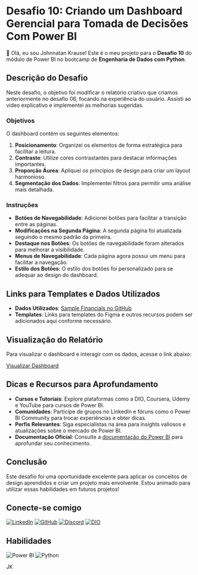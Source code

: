 # Desafio 10: Criando um Dashboard Gerencial para Tomada de Decisões Com Power BI

👋 Olá, eu sou Johnnatan Krause! Este é o meu projeto para o **Desafio 10** do módulo de Power BI no bootcamp de **Engenharia de Dados com Python**.

## Descrição do Desafio

Neste desafio, o objetivo foi modificar o relatório criativo que criamos anteriormente no desafio 06, focando na experiência do usuário. Assisti ao vídeo explicativo e implementei as melhorias sugeridas.

### Objetivos

O dashboard contém os seguintes elementos:

1. **Posicionamento**: Organizei os elementos de forma estratégica para facilitar a leitura.
2. **Contraste**: Utilize cores contrastantes para destacar informações importantes.
3. **Proporção Áurea**: Apliquei os princípios de design para criar um layout harmonioso.
4. **Segmentação dos Dados**: Implementei filtros para permitir uma análise mais detalhada.

### Instruções

- **Botões de Navegabilidade**: Adicionei botões para facilitar a transição entre as páginas.
- **Modificações na Segunda Página**: A segunda página foi atualizada seguindo o mesmo padrão da primeira.
- **Destaque nos Botões**: Os botões de navegabilidade foram alterados para melhorar a visibilidade.
- **Menus de Navegabilidade**: Cada página agora possui um menu para facilitar a navegação.
- **Estilo dos Botões**: O estilo dos botões foi personalizado para se adequar ao design do dashboard.

## Links para Templates e Dados Utilizados

- **Dados Utilizados**: [Sample Financials no GitHub](https://github.com/julianazanelatto/power_bi_analyst)
- **Templates**: Links para templates do Figma e outros recursos podem ser adicionados aqui conforme necessário.

## Visualização do Relatório

Para visualizar o dashboard e interagir com os dados, acesse o link abaixo:

[Visualizar Dashboard](https://app.powerbi.com/groups/me/reports/839a7420-f619-4a17-a22c-2a554ba635d6/ReportSectionb1b39f30add9200534cd?experience=power-bi)

## Dicas e Recursos para Aprofundamento

- **Cursos e Tutoriais**: Explore plataformas como a DIO, Coursera, Udemy e YouTube para cursos de Power BI.
- **Comunidades**: Participe de grupos no LinkedIn e fóruns como o Power BI Community para trocar experiências e obter dicas.
- **Perfis Relevantes**: Siga especialistas na área para insights valiosos e atualizações sobre o mercado de Power BI.
- **Documentação Oficial**: Consulte a [documentação do Power BI](https://docs.microsoft.com/pt-br/power-bi/) para aprofundar seu conhecimento.

## Conclusão

Este desafio foi uma oportunidade excelente para aplicar os conceitos de design aprendidos e criar um projeto mais envolvente. Estou animado para utilizar essas habilidades em futuros projetos!

## Conecte-se comigo

[![LinkedIn](https://img.shields.io/badge/LinkedIn-0077B5?style=for-the-badge&logo=linkedin&logoColor=white)](https://www.linkedin.com/in/johnnatankrause/)
[![GitHub](https://img.shields.io/badge/GitHub-100000?style=for-the-badge&logo=github&logoColor=white)](https://github.com/JohnnatanKrause) 
[![Discord](https://img.shields.io/badge/Discord-7289DA?style=for-the-badge&logo=discord&logoColor=white)](https://discord.com/channels/@johnnatankrause/)
[![DIO](https://img.shields.io/badge/DIO-0000FF?style=for-the-badge&logo=digitalocean&logoColor=white)](https://www.dio.me/users/johnnatankrause)

## Habilidades

![Power BI](https://img.shields.io/badge/Power%20BI-F2C94C?style=for-the-badge&logo=powerbi&logoColor=black)
![Python](https://img.shields.io/badge/python-3670A0?style=for-the-badge&logo=python&logoColor=ffdd54)


JK
